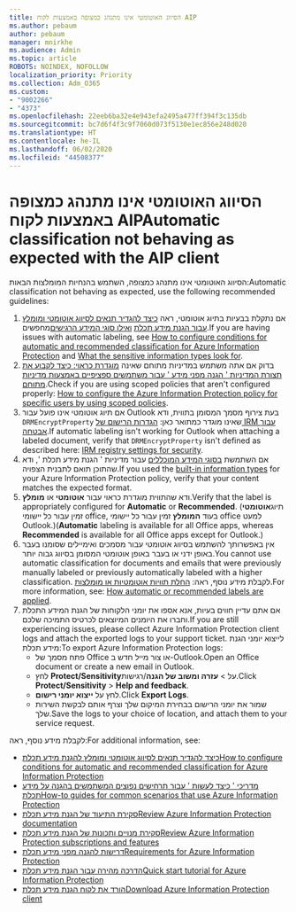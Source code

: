 ```yaml
---
title: הסיווג האוטומטי אינו מתנהג כמצופה באמצעות לקוח AIP
ms.author: pebaum
author: pebaum
manager: mnirkhe
ms.audience: Admin
ms.topic: article
ROBOTS: NOINDEX, NOFOLLOW
localization_priority: Priority
ms.collection: Adm_O365
ms.custom:
- "9002266"
- "4373"
ms.openlocfilehash: 22eeb6ba32e4e943efa2495a477ff394f3c135db
ms.sourcegitcommit: bc7d6f4f3c9f7060d073f5130e1ec856e248d020
ms.translationtype: HT
ms.contentlocale: he-IL
ms.lasthandoff: 06/02/2020
ms.locfileid: "44508377"
---
```

# <a name="automatic-classification-not-behaving-as-expected-with-the-aip-client"></a><span data-ttu-id="d8991-102">הסיווג האוטומטי אינו מתנהג כמצופה באמצעות לקוח AIP</span><span class="sxs-lookup"><span data-stu-id="d8991-102">Automatic classification not behaving as expected with the AIP client</span></span>

<span data-ttu-id="d8991-103">הסיווג האוטומטי אינו מתנהג כמצופה, השתמש בהנחיות המומלצות הבאות:</span><span class="sxs-lookup"><span data-stu-id="d8991-103">Automatic classification not behaving as expected, use the following recommended guidelines:</span></span>

1. <span data-ttu-id="d8991-104">אם נתקלת בבעיות בתיוג אוטומטי, ראה [כיצד להגדיר תנאים לסיווג אוטומטי ומומלץ עבור הגנת מידע תכלת](https://docs.microsoft.com/azure/information-protection/configure-policy-classification) [ואילו סוגי המידע הרגישים](https://docs.microsoft.com/microsoft-365/compliance/sensitive-information-type-entity-definitions)מחפשים.</span><span class="sxs-lookup"><span data-stu-id="d8991-104">If you are having issues with automatic labeling, see [How to configure conditions for automatic and recommended classification for Azure Information Protection](https://docs.microsoft.com/azure/information-protection/configure-policy-classification) and [What the sensitive information types look for](https://docs.microsoft.com/microsoft-365/compliance/sensitive-information-type-entity-definitions).</span></span>
2. <span data-ttu-id="d8991-105">בדוק אם אתה משתמש במדיניות מתוחם שאינה [מוגדרת כראוי: כיצד לקבוע את תצורת המדיניות ' הגנה מפני מידע ' עבור משתמשים ספציפיים באמצעות מדיניות מתוחם](https://docs.microsoft.com/azure/information-protection/configure-policy-scope).</span><span class="sxs-lookup"><span data-stu-id="d8991-105">Check if you are using scoped policies that aren't configured properly: [How to configure the Azure Information Protection policy for specific users by using scoped policies](https://docs.microsoft.com/azure/information-protection/configure-policy-scope).</span></span>
3. <span data-ttu-id="d8991-106">אם תיוג אוטומטי אינו פועל עבור Outlook בעת צירוף מסמך המסומן בתווית, ודא `DRMEncryptProperty` שאינו מוגדר כמתואר כאן: [הגדרות הרישום של IRM עבור אבטחה](https://docs.microsoft.com/deployoffice/security/protect-sensitive-messages-and-documents-by-using-irm-in-office#office-2016-irm-registry-key-options).</span><span class="sxs-lookup"><span data-stu-id="d8991-106">If automatic labeling isn't working for Outlook when attaching a labeled document, verify that `DRMEncryptProperty` isn't defined as described here: [IRM registry settings for security](https://docs.microsoft.com/deployoffice/security/protect-sensitive-messages-and-documents-by-using-irm-in-office#office-2016-irm-registry-key-options).</span></span>
4. <span data-ttu-id="d8991-107">אם השתמשת [בסוגי המידע המוכללים](https://support.office.com/article/What-the-sensitive-information-types-look-for-fd505979-76be-4d9f-b459-abef3fc9e86b) עבור מדיניות ' הגנת מידע תכלת ', ודא שהתוכן תואם לתבנית הצפויה.</span><span class="sxs-lookup"><span data-stu-id="d8991-107">If you used the [built-in information types](https://support.office.com/article/What-the-sensitive-information-types-look-for-fd505979-76be-4d9f-b459-abef3fc9e86b) for your Azure Information Protection policy, verify that your content matches the expected format.</span></span>
5. <span data-ttu-id="d8991-108">ודא שהתווית מוגדרת כראוי עבור **אוטומטי** או **מומלץ**.</span><span class="sxs-lookup"><span data-stu-id="d8991-108">Verify that the label is appropriately configured for **Automatic** or **Recommended**.</span></span> <span data-ttu-id="d8991-109">(תיוג**אוטומטי** זמין עבור כל יישומי office, בעוד **המומלץ** זמין עבור כל יישומי office למעט Outlook.)</span><span class="sxs-lookup"><span data-stu-id="d8991-109">(**Automatic** labeling is available for all Office apps, whereas **Recommended** is available for all Office apps except for Outlook.)</span></span>
6. <span data-ttu-id="d8991-110">אין באפשרותך להשתמש בסיווג אוטומטי עבור מסמכים ואימיילים שסומנו בעבר באופן ידני או בעבר באופן אוטומטי המסומן בסיווג גבוה יותר.</span><span class="sxs-lookup"><span data-stu-id="d8991-110">You cannot use automatic classification for documents and emails that were previously manually labeled or previously automatically labeled with a higher classification.</span></span>  <span data-ttu-id="d8991-111">לקבלת מידע נוסף, ראה: [החלת תוויות אוטומטיות או מומלצות](https://docs.microsoft.com/azure/information-protection/configure-policy-classification#how-automatic-or-recommended-labels-are-applied).</span><span class="sxs-lookup"><span data-stu-id="d8991-111">For more information, see: [How automatic or recommended labels are applied](https://docs.microsoft.com/azure/information-protection/configure-policy-classification#how-automatic-or-recommended-labels-are-applied).</span></span>
7. <span data-ttu-id="d8991-112">אם אתם עדיין חווים בעיות, אנא אספו את יומני הלקוחות של הגנת המידע התכלת וחברו את היומנים המיוצאים לכרטיס התמיכה שלכם.</span><span class="sxs-lookup"><span data-stu-id="d8991-112">If you are still experiencing issues, please collect Azure Information Protection client logs and attach the exported logs to your support ticket.</span></span> <span data-ttu-id="d8991-113">לייצוא יומני הגנת מידע תכלת:</span><span class="sxs-lookup"><span data-stu-id="d8991-113">To export Azure Information Protection logs:</span></span>
    - <span data-ttu-id="d8991-114">פתח מסמך של Office או צור מייל חדש ב-Outlook.</span><span class="sxs-lookup"><span data-stu-id="d8991-114">Open an Office document or create a new email in Outlook.</span></span>
    - <span data-ttu-id="d8991-115">לחץ **Protect/Sensitivity**על  >  **עזרה ומשוב של הגנה**/רגישות.</span><span class="sxs-lookup"><span data-stu-id="d8991-115">Click **Protect/Sensitivity** > **Help and feedback**.</span></span>
    - <span data-ttu-id="d8991-116">לחץ על **ייצוא יומני רישום**.</span><span class="sxs-lookup"><span data-stu-id="d8991-116">Click **Export Logs**.</span></span>
    - <span data-ttu-id="d8991-117">שמור את יומני הרישום בבחירת המיקום שלך וצרף אותם לבקשת השירות שלך.</span><span class="sxs-lookup"><span data-stu-id="d8991-117">Save the logs to your choice of location, and attach them to your service request.</span></span>

<span data-ttu-id="d8991-118">לקבלת מידע נוסף, ראה:</span><span class="sxs-lookup"><span data-stu-id="d8991-118">For additional information, see:</span></span>

- [<span data-ttu-id="d8991-119">כיצד להגדיר תנאים לסיווג אוטומטי ומומלץ להגנת מידע תכלת</span><span class="sxs-lookup"><span data-stu-id="d8991-119">How to configure conditions for automatic and recommended classification for Azure Information Protection</span></span>](https://docs.microsoft.com/azure/information-protection/configure-policy-classification)
- [<span data-ttu-id="d8991-120">מדריכי ' כיצד לעשות ' עבור תרחישים נפוצים המשתמשים בהגנה על מידע תכלת</span><span class="sxs-lookup"><span data-stu-id="d8991-120">How-to guides for common scenarios that use Azure Information Protection</span></span>](https://docs.microsoft.com/azure/information-protection/how-to-guides)
- [<span data-ttu-id="d8991-121">סקירת התיעוד של הגנת מידע תכלת</span><span class="sxs-lookup"><span data-stu-id="d8991-121">Review Azure Information Protection documentation</span></span>](https://docs.microsoft.com/azure/information-protection/what-is-information-protection)
- [<span data-ttu-id="d8991-122">סקירת מנויים ותכונות של הגנת מידע תכלת</span><span class="sxs-lookup"><span data-stu-id="d8991-122">Review Azure Information Protection subscriptions and features</span></span>](https://azure.microsoft.com/pricing/details/information-protection)
- [<span data-ttu-id="d8991-123">דרישות להגנה מפני מידע תכלת</span><span class="sxs-lookup"><span data-stu-id="d8991-123">Requirements for Azure Information Protection</span></span>](https://docs.microsoft.com/azure/information-protection/get-started/requirements)
- [<span data-ttu-id="d8991-124">הדרכה מהירה עבור הגנת מידע תכלת</span><span class="sxs-lookup"><span data-stu-id="d8991-124">Quick start tutorial for Azure Information Protection</span></span>](https://docs.microsoft.com/azure/information-protection/get-started/infoprotect-quick-start-tutorial)
- [<span data-ttu-id="d8991-125">הורד את לקוח הגנת מידע תכלת</span><span class="sxs-lookup"><span data-stu-id="d8991-125">Download Azure Information Protection client</span></span>](https://www.microsoft.com/download/details.aspx?id=53018)

